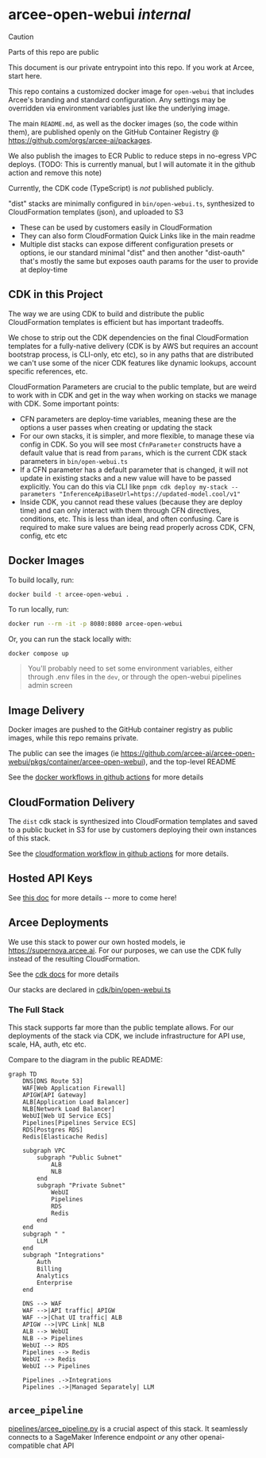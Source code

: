 # arcee-open-webui *internal*

> [!CAUTION]
> Parts of this repo are public
>
> This document is our private entrypoint into this repo. If you work at Arcee, start here.

This repo contains a customized docker image for `open-webui` that includes Arcee's branding and standard configuration. Any settings may be overridden via environment variables just like the underlying image.

The main `README.md`, as well as the docker images (so, the code within them), are published openly on the GitHub Container Registry @ https://github.com/orgs/arcee-ai/packages.

We also publish the images to ECR Public to reduce steps in no-egress VPC deploys. (TODO: This is currently manual, but I will automate it in the github action and remove this note)

Currently, the CDK code (TypeScript) is _not_ published publicly.

"dist" stacks are minimally configured in `bin/open-webui.ts`, synthesized to CloudFormation templates (json), and uploaded to S3
 - These can be used by customers easily in CloudFormation
 - They can also form CloudFormation Quick Links like in the main readme
 - Multiple dist stacks can expose different configuration presets or options, ie our standard minimal "dist" and then another "dist-oauth" that's mostly the same but exposes oauth params for the user to provide at deploy-time

## CDK in this Project

The way we are using CDK to build and distribute the public CloudFormation templates is efficient but has important tradeoffs.

We chose to strip out the CDK dependencies on the final CloudFormation templates for a fully-native delivery (CDK is by AWS but requires an account bootstrap process, is CLI-only, etc etc), so in any paths that are distributed we can't use some of the nicer CDK features like dynamic lookups, account specific references, etc.

CloudFormation Parameters are crucial to the public template, but are weird to work with in CDK and get in the way when working on stacks we manage with CDK. Some important points:
- CFN parameters are deploy-time variables, meaning these are the options a user passes when creating or updating the stack
- For our own stacks, it is simpler, and more flexible, to manage these via config in CDK. So you will see most `CfnParameter` constructs have a default value that is read from `params`, which is the current CDK stack parameters in `bin/open-webui.ts`
- If a CFN parameter has a default parameter that is changed, it will not update in existing stacks and a new value will have to be passed explicitly. You can do this via CLI like `pnpm cdk deploy my-stack --parameters "InferenceApiBaseUrl=https://updated-model.cool/v1"`
- Inside CDK, you cannot read these values (because they are deploy time) and can only interact with them through CFN directives, conditions, etc. This is less than ideal, and often confusing. Care is required to make sure values are being read properly across CDK, CFN, config, etc etc


## Docker Images

To build locally, run:

```bash
docker build -t arcee-open-webui .
```

To run locally, run:

```bash
docker run --rm -it -p 8080:8080 arcee-open-webui
```

Or, you can run the stack locally with:

`docker compose up`

> You'll probably need to set some environment variables, either through .env files in the `dev`, or through the open-webui pipelines admin screen

## Image Delivery

Docker images are pushed to the GitHub container registry as public images, while this repo remains private.

The public can see the images (ie https://github.com/arcee-ai/arcee-open-webui/pkgs/container/arcee-open-webui), and the top-level README

See the [docker workflows in github actions](https://github.com/arcee-ai/arcee-open-webui/actions/workflows/docker-open-webui-publish.yml) for more details

## CloudFormation Delivery

The `dist` cdk stack is synthesized into CloudFormation templates and saved to a public bucket in S3 for use by customers deploying their own instances of this stack.

See the [cloudformation workflow in github actions](https://github.com/arcee-ai/arcee-open-webui/actions/workflows/cloudformation.yml) for more details.

## Hosted API Keys

See [this doc](https://docs.google.com/document/d/1PIOhfFJEUAyVgyXBAIlviKy_psQLppJgwRFeNzkBr_M/edit?usp=sharing) for more details -- more to come here!

## Arcee Deployments

We use this stack to power our own hosted models, ie https://supernova.arcee.ai. For our purposes, we can use the CDK fully instead of the resulting CloudFormation.

See the [cdk docs](https://github.com/arcee-ai/arcee-open-webui/blob/main/cdk/README.md) for more details

Our stacks are declared in [cdk/bin/open-webui.ts](https://github.com/arcee-ai/arcee-open-webui/blob/main/cdk/bin/open-webui.ts)

### The Full Stack

This stack supports far more than the public template allows. For our deployments of the stack via CDK, we include infrastructure for API use, scale, HA, auth, etc etc.

Compare to the diagram in the public README:

```mermaid
graph TD
    DNS[DNS Route 53]
    WAF[Web Application Firewall]
    APIGW[API Gateway]
    ALB[Application Load Balancer]
    NLB[Network Load Balancer]
    WebUI[Web UI Service ECS]
    Pipelines[Pipelines Service ECS]
    RDS[Postgres RDS]
    Redis[Elasticache Redis]

    subgraph VPC
        subgraph "Public Subnet"
            ALB
            NLB
        end
        subgraph "Private Subnet"
            WebUI
            Pipelines
            RDS
            Redis
        end
    end
    subgraph " "
        LLM
    end
    subgraph "Integrations"
        Auth
        Billing
        Analytics
        Enterprise
    end

    DNS --> WAF
    WAF -->|API traffic| APIGW
    WAF -->|Chat UI traffic| ALB
    APIGW -->|VPC Link| NLB
    ALB --> WebUI
    NLB --> Pipelines
    WebUI --> RDS
    Pipelines --> Redis
    WebUI --> Redis
    WebUI --> Pipelines

    Pipelines .->Integrations
    Pipelines .->|Managed Separately| LLM
```

## `arcee_pipeline`

[pipelines/arcee_pipeline.py](https://github.com/arcee-ai/arcee-open-webui/blob/main/pipelines/arcee_pipeline.py) is a crucial aspect of this stack. It seamlessly connects to a SageMaker Inference endpoint *or* any other openai-compatible chat API
